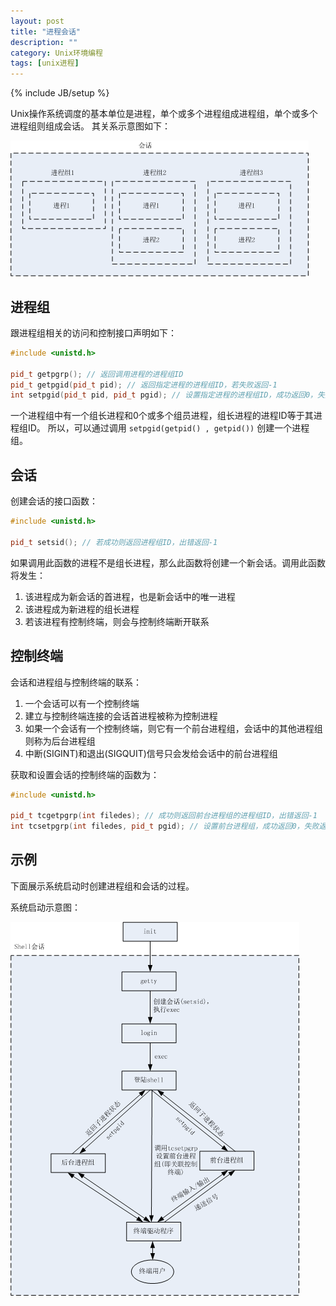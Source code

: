 ```yaml
---
layout: post
title: "进程会话"
description: ""
category: Unix环境编程
tags: [unix进程]
---
```

{% include JB/setup %}

Unix操作系统调度的基本单位是进程，单个或多个进程组成进程组，单个或多个进程组则组成会话。
其关系示意图如下：

![](/images/unix/process/process-session.png)

## 进程组

跟进程组相关的访问和控制接口声明如下：

``` c++
#include <unistd.h>

pid_t getpgrp(); // 返回调用进程的进程组ID
pid_t getpgid(pid_t pid); // 返回指定进程的进程组ID，若失败返回-1
int setpgid(pid_t pid, pid_t pgid); // 设置指定进程的进程组ID，成功返回0，失败返回-1
```

一个进程组中有一个组长进程和0个或多个组员进程，组长进程的进程ID等于其进程组ID。
所以，可以通过调用 `setpgid(getpid() , getpid())` 创建一个进程组。

## 会话

创建会话的接口函数：

``` c++
#include <unistd.h>

pid_t setsid(); // 若成功则返回进程组ID，出错返回-1
```

如果调用此函数的进程不是组长进程，那么此函数将创建一个新会话。调用此函数将发生：

  1. 该进程成为新会话的首进程，也是新会话中的唯一进程
  2. 该进程成为新进程的组长进程
  3. 若该进程有控制终端，则会与控制终端断开联系

## 控制终端

会话和进程组与控制终端的联系：

  1. 一个会话可以有一个控制终端
  2. 建立与控制终端连接的会话首进程被称为控制进程
  3. 如果一个会话有一个控制终端，则它有一个前台进程组，会话中的其他进程组则称为后台进程组
  4. 中断(SIGINT)和退出(SIGQUIT)信号只会发给会话中的前台进程组

获取和设置会话的控制终端的函数为：

``` c++
#include <unistd.h>

pid_t tcgetpgrp(int filedes); // 成功则返回前台进程组的进程组ID，出错返回-1
int tcsetpgrp(int filedes, pid_t pgid); // 设置前台进程组，成功返回0，失败返回-1
```

## 示例

下面展示系统启动时创建进程组和会话的过程。

系统启动示意图：

![](/images/unix/process/startup.png)
